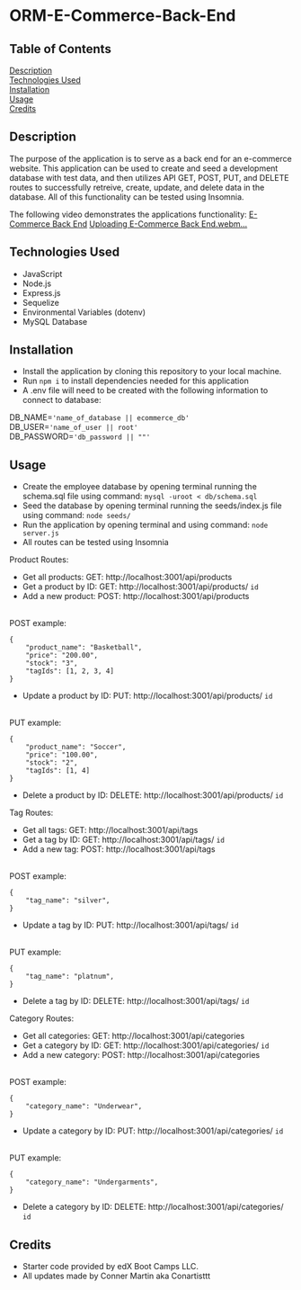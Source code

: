 # ORM-E-Commerce-Back-End

## Table of Contents

[Description](#description)
<br>
[Technologies Used](#technologies-used)
<br>
[Installation](#installation)
<br>
[Usage](#usage)
<br>
[Credits](#credits)

## Description

The purpose of the application is to serve as a back end for an e-commerce website. This application can be used to create and seed a development database with test data, and then utilizes API GET, POST, PUT, and DELETE routes to successfully retreive, create, update, and delete data in the database. All of this functionality can be tested using Insomnia.

The following video demonstrates the applications functionality: [E-Commerce Back End](https://drive.google.com/file/d/1IyE_cloTKOmbOtA8Ht0EUULrbMbo0T9x/view)
[Uploading E-Commerce Back End.webm…]()


## Technologies Used

* JavaScript
* Node.js
* Express.js
* Sequelize
* Environmental Variables (dotenv)
* MySQL Database

## Installation

* Install the application by cloning this repository to your local machine.
* Run ```npm i``` to install dependencies needed for this application
* A .env file will need to be created with the following information to connect to database:

DB_NAME=```'name_of_database || ecommerce_db'```
<br>
DB_USER=```'name_of_user || root'```
<br>
DB_PASSWORD=```'db_password || ""'```


## Usage

* Create the employee database by opening terminal running the schema.sql file using command:
```mysql -uroot < db/schema.sql```
* Seed the database by opening terminal running the seeds/index.js file using command:
```node seeds/```
* Run the application by opening terminal and using command: 
```node server.js```
* All routes can be tested using Insomnia

Product Routes:
* Get all products: GET: http://localhost:3001/api/products
* Get a product by ID: GET: http://localhost:3001/api/products/
```id```
* Add a new product: POST: http://localhost:3001/api/products
<br>
POST example:
<br>

```
{
	"product_name": "Basketball",
	"price": "200.00",
	"stock": "3",
	"tagIds": [1, 2, 3, 4]
}
```

* Update a product by ID: PUT: http://localhost:3001/api/products/
```id```
<br>
PUT example:
<br>

```
{
	"product_name": "Soccer",
	"price": "100.00",
	"stock": "2",
	"tagIds": [1, 4]
}
```

* Delete a product by ID: DELETE: http://localhost:3001/api/products/
```id```

Tag Routes:
* Get all tags: GET: http://localhost:3001/api/tags
* Get a tag by ID: GET: http://localhost:3001/api/tags/
```id```
* Add a new tag: POST: http://localhost:3001/api/tags
<br>
POST example:
<br>

```
{
	"tag_name": "silver",
}
```

* Update a tag by ID: PUT: http://localhost:3001/api/tags/
```id```
<br>
PUT example:
<br>

```
{
	"tag_name": "platnum",
}
```

* Delete a tag by ID: DELETE: http://localhost:3001/api/tags/
```id```

Category Routes:
* Get all categories: GET: http://localhost:3001/api/categories
* Get a category by ID: GET: http://localhost:3001/api/categories/
```id```
* Add a new category: POST: http://localhost:3001/api/categories
<br>
POST example:
<br>

```
{
	"category_name": "Underwear",
}
```

* Update a category by ID: PUT: http://localhost:3001/api/categories/
```id```
<br>
PUT example:
<br>

```
{
	"category_name": "Undergarments",
}
```

* Delete a category by ID: DELETE: http://localhost:3001/api/categories/
```id```
 

## Credits

* Starter code provided by edX Boot Camps LLC.
* All updates made by Conner Martin aka Conartisttt
